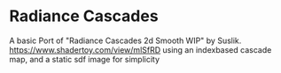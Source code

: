 # Radiance Cascades

A basic Port of "Radiance Cascades 2d Smooth WIP" by Suslik. https://www.shadertoy.com/view/mlSfRD
using an indexbased cascade map, and a static sdf image for simplicity

